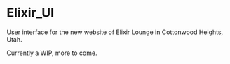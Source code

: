 # Elixir_UI

User interface for the new website of Elixir Lounge in Cottonwood Heights, Utah.

Currently a WIP, more to come.
